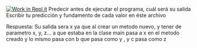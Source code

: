 [![Work in Repl.it](https://classroom.github.com/assets/work-in-replit-14baed9a392b3a25080506f3b7b6d57f295ec2978f6f33ec97e36a161684cbe9.svg)](https://classroom.github.com/online_ide?assignment_repo_id=4441057&assignment_repo_type=AssignmentRepo)
Predecir antes de ejecutar el programa, cuál será su salida
Escribir tu predicción y fundamento de cada valor en éste
archivo

Respuesta: 
Su salida sera x ya que al crear un metodo nuevo, y tener de parametro x, y, z... a que estaba en la clase main pasa a x en el metodo creado y lo mismo pasa con b que pasa como y , y c pasa como z